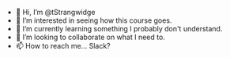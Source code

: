- 👋 Hi, I’m @tStrangwidge
- 👀 I’m interested in seeing how this course goes.
- 🌱 I’m currently learning something I probably don't understand.
- 💞️ I’m looking to collaborate on what I need to.
- 📫 How to reach me... Slack?

<!---
tStrangwidge/tStrangwidge is a ✨ special ✨ repository because its `README.md` (this file) appears on your GitHub profile.
You can click the Preview link to take a look at your changes.
--->
